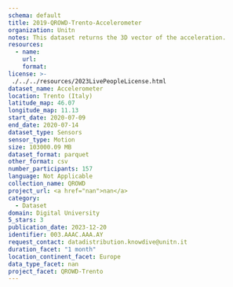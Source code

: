 ```yaml
---
schema: default
title: 2019-QROWD-Trento-Accelerometer
organization: Unitn
notes: This dataset returns the 3D vector of the acceleration.
resources:
  - name: 
    url: 
    format: 
license: >-
 ./../../resources/2023LivePeopleLicense.html
dataset_name: Accelerometer
location: Trento (Italy)
latitude_map: 46.07
longitude_map: 11.13
start_date: 2020-07-09
end_date: 2020-07-14
dataset_type: Sensors
sensor_type: Motion
size: 103000.09 MB
dataset_format: parquet
other_format: csv
number_participants: 157
language: Not Applicable
collection_name: QROWD
project_url: <a href="nan">nan</a>
category: 
  - Dataset
domain: Digital University
5_stars: 3
publication_date: 2023-12-20
identifier: 003.AAAC.AAA.AY
request_contact: datadistribution.knowdive@unitn.it
duration_facet: "1 month"
location_continent_facet: Europe
data_type_facet: nan
project_facet: QROWD-Trento
---
```


